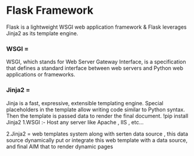 # Flask Framework
Flask is a lightweight WSGI web application framework & Flask leverages Jinja2 as its template engine. 
### WSGI = 
WSGI, which stands for Web Server Gateway Interface, is a specification that defines a standard interface between web servers and Python web applications or frameworks.
### Jinja2 =
 Jinja is a fast, expressive, extensible templating engine. Special placeholders in the template allow writing code similar to Python syntax. Then the template is passed data to render the final document.
                               !pip install Jinja2
1.WSGI  :-
Host any server like Apache , IIS , etc…

2.Jinja2 = 
web templates system along with serten data source , this data source dynamically put or integrate this web template with a data source, and final AIM that to render dynamic pages

